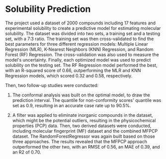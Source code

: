 # Solubility Prediction 
The project used a dataset of 2000 compounds including 17 features and experimental solubility to create a predictive model for estimating molecular solubility. The dataset was divided into two sets, a training set and a testing set, with a 7:3 ratio. The training set was then cross-validated to find the best parameters for three different regression models: Multiple Linear Regression (MLR), K-Nearest Neighbors (KNN) Regression, and Random Forest (RF) Regression. The cross-validation was also used to measure the model's uncertainty. Finally, each optimized model was used to predict solubility on the testing set. The RF Regression model performed the best, with an R-squared score of 0.66, outperforming the MLR and KNN Regression models, which scored 0.32 and 0.58, respectively.

Then, two follow-up studies were conducted:
1) The conformal analysis was built on the optimal model, to draw the prediction interval. The quantile for non-conformity scores' quantile was set as 0.9, resulting in an accurate case rate up to 90.5%.

2) A filter was applied to eliminate inorganic compounds in the dataset, which might be the potential outliers, resulting in the physicochemical properties (PCP) data. Then, two derived datasets were conducted, including molecular fingerprint (MF) dataset and the combined MFPCP dataset. The RandomForestRegressor was again built based on those three approaches. The results revealed that the MFPCP approach outperformed the other two, with an RMSE of 0.56, an MAE of 0.39, and an R2 of 0.70.

